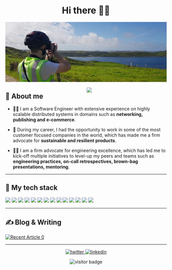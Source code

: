 <h1 align="center">Hi there 👋🤠</h1>

![Header](resources/header.png)

<img align='right' src="https://media.giphy.com/media/xT5LMwGBmInO6eNhpm/giphy.gif" width="250">

## 📖 About me
- 👨‍💻 I am a Software Engineer with extensive experience on highly scalable distributed systems in domains such as **networking, publishing and e-commerce**.

- 🦾 During my career, I had the opportunity to work in some of the most customer focused companies in the world, which has made me a firm advocate for **sustainable and resilient products**.

- 👨‍🏫 I am a firm advocate for engineering excellence, which has led me to kick-off multiple initiatives to level-up my peers and teams such as **engineering practices, on-call retrospectives, brown-bag presentations, mentoring**.

---

## 🔧 My tech stack
![](https://img.shields.io/badge/OS-Linux-informational?style=for-the-badge&logo=Linux&logoColor=white&color=2bbc8a)
![](https://img.shields.io/badge/OS-Windows-informational?style=for-the-badge&logo=Windows&logoColor=white&color=2bbc8a)
![](https://img.shields.io/badge/Programming-CSharp-informational?style=for-the-badge&logo=C%20Sharp&logoColor=white&color=2bbc8a)
![](https://img.shields.io/badge/Programming-Java-informational?style=for-the-badge&logo=Java&logoColor=white&color=2bbc8a)
![](https://img.shields.io/badge/Programming-Python-informational?style=for-the-badge&logo=Python&logoColor=white&color=2bbc8a)
![](https://img.shields.io/badge/Programming-Javascript-informational?style=for-the-badge&logo=Javascript&logoColor=white&color=2bbc8a)
![](https://img.shields.io/badge/Web-React-informational?style=for-the-badge&logo=React&logoColor=white&color=2bbc8a)
![](https://img.shields.io/badge/Cloud-Azure-informational?style=for-the-badge&logo=Microsoft%20Azure&logoColor=white&color=2bbc8a)
![](https://img.shields.io/badge/Cloud-AWS-informational?style=for-the-badge&logo=Amazon%20AWS&logoColor=white&color=2bbc8a)
![](https://img.shields.io/badge/Databases-MySQL-informational?style=for-the-badge&logo=MySQL&logoColor=white&color=2bbc8a)
![](https://img.shields.io/badge/Databases-Redis-informational?style=for-the-badge&logo=Redis&logoColor=white&color=2bbc8a)
![](https://img.shields.io/badge/DevOps-Jenkins-informational?style=for-the-badge&logo=Jenkins&logoColor=white&color=2bbc8a)
![](https://img.shields.io/badge/DevOps-GitHub%20Actions-informational?style=for-the-badge&logo=GitHub&logoColor=white&color=2bbc8a)
![](https://img.shields.io/badge/Monitoring-NewRelic-informational?style=for-the-badge&logo=New%20Relic&logoColor=white&color=2bbc8a)


---

## ✍ Blog & Writing
 <a target="_blank" href="https://github-readme-medium-recent-article.vercel.app/medium/@albertowar/0"><img src="https://github-readme-medium-recent-article.vercel.app/medium/@albertowar/0" alt="Recent Article 0" /> 

---

<p align="center">
    <a href="https://twitter.com/Alb_Erc">
        <img src="https://img.shields.io/badge/twitter-%231DA1F2.svg?&style=for-the-badge&logo=twitter&logoColor=white&link=https://twitter.com/Alb_Erc" alt="twitter" >
    </a>
    <a href="https://www.linkedin.com/in/albertowar/">
        <img src="https://img.shields.io/badge/linkedin-%230077B5.svg?&style=for-the-badge&logo=linkedin&logoColor=white" alt="linkedin" />
    </a>
</p>

<p align="center">
    <img src="https://visitor-badge.glitch.me/badge?page_id=albertowar.albertowar" alt="visitor badge"/>
</p>